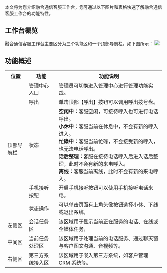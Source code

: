 本文将为您介绍融合通信客服工作台，您可通过以下图片和表格快速了解融合通信客服工作台的功能特性。
## 工作台概览
融合通信客服工作台主要区分为三个功能区和一个顶部导航栏，如下图所示：
![](https://main.qcloudimg.com/raw/e2043e5e7c9e05ae5a56296332903f4e.png)
## 功能概述 

<escape>
	<table>
	  <tr>
		<th>位置</th>
		<th>功能</th>
		<th>功能说明</th>
	  </tr>
	  <tr>
		<td rowspan="6">顶部导航栏</td>
	  </tr>
		<tr>
		<td>管理中心入口</td>
		<td>管理员可切换进入管理中心进行管理功能实践。</td>
		</tr>	
		<tr>
			<td>呼出</td>
			 <td>单击顶部【呼出】按钮可以调用呼出拨号盘。</td>
		</tr>
		<tr>
			<td>状态</td>
			 <td><b>空闲中：</b>客服空闲，可接待呼入也可进行电话呼出。<br>
<b>小休中：</b>客服当前在休息中，不会有新的呼入进入。<br>
<b>忙碌中：</b>客服当前忙碌，不会接受新的呼入，也无法电话呼出。<br>
<b>话后整理：</b>客服在接待电话呼入后进入话后整理，此时不会有新的来电呼入。<br>
<b>离线：</b>客服当前离线，此时不会有新的来电呼入。
		</td>
		</tr>
		<tr>
			<td>手机接听按钮</td>
			 <td>开启手机接听按钮可以使用手机接听电话来电。</td>
		</tr>
		<tr>
			<td>状态操作</td>
			 <td>可以单击页面有上角头像按钮选择小休、下线或退出系统。</td>
		</tr>		 	
	  <tr>
		<td>左侧区</td>
			<td>会话任务区</td>
			<td>该区域用于显示当前正在服务的电话、在线或全媒体任务。</td>
		</tr>	
	  <tr>
			<td>中间区</td>
			<td>当前任务处理区</td>
			<td>该区域用于处理当前的电话服务、通过聊天窗与客户图文沟通、音视频等。</td>
	  </tr>
	  <tr>
			<td>右侧区</td>
			<td>第三方系统接入区</td>
			<td>该区域用于嵌入第三方系统，如客户管理 CRM 系统等。</td>
	  </tr>		
	</table>

</escape>
